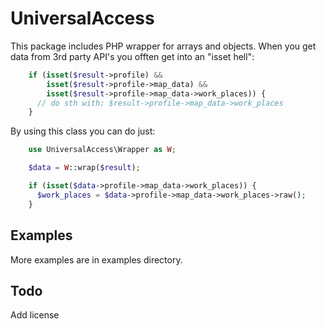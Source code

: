 # UniversalAccess

This package includes PHP wrapper for arrays and objects. When you get data from 3rd party API's you offten get into an "isset hell":

```php
    if (isset($result->profile) && 
        isset($result->profile->map_data) && 
        isset($result->profile->map_data->work_places)) {
      // do sth with: $result->profile->map_data->work_places
    }
```

By using this class you can do just:

```php
    use UniversalAccess\Wrapper as W;

    $data = W::wrap($result);

    if (isset($data->profile->map_data->work_places)) {
      $work_places = $data->profile->map_data->work_places->raw();
    }
```

## Examples
More examples are in examples directory.

## Todo
Add license
